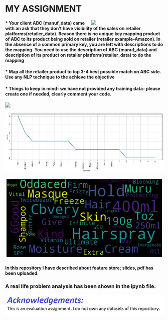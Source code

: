 # MY ASSIGNMENT 

<img align='right' src="https://dimensionless.in/wp-content/uploads/2018/10/OyGx.gif" width="230" />



#### * Your client ABC (manuf_data) came with an ask that they don’t have visibility of the sales on retailer platforms(retailer_data). Reason there is no unique key mapping       product of ABC to its product being sold on retailer (retailer example-Amazon). In the absence of a common primary key, you are left with descriptions to do the mapping. You need to use the description of ABC (manuf_data) and description of its product on retailer platform(retailer_data) to do the mapping
#### * Map all the retailer product to top 3-4 best possible match on ABC side. Use any NLP technique to the achieve the objective
#### * Things to keep in mind- we have not provided any training data- please create one if needed, clearly comment your code.

![](https://www.kdnuggets.com/wp-content/uploads/learning-word-representations.jpg)

![ ](https://github.com/aaroha33/My-Assignments/blob/main/Image/mnf_tfidf.png)

![](https://github.com/aaroha33/My-Assignments/blob/main/Image/retail_wordcloud.png)

#### In this repository I have described about feature store; slides, pdf has been uploaded.
### A real life problem analysis has been shown in the ipynb file.

![](https://github.com/aaroha33/My-Assignments/blob/main/Image/Capture.PNG)

